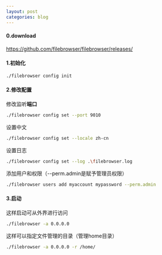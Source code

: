 ```yaml
---
layout: post
categories: blog
---
```

#### 0.download

https://github.com/filebrowser/filebrowser/releases/



#### 1.初始化

```bash
./filebrowser config init
```

#### 2.修改配置

修改监听**端口**

```bash
./filebrowser config set --port 9010
```

设置中文

```bash
./filebrowser config set --locale zh-cn
```

设置日志

```bash
./filebrowser config set --log .\filebrowser.log
```

添加用户和权限（--perm.admin是赋予管理员权限）

```bash
./filebrowser users add myaccount mypassword --perm.admin
```



#### 3.启动

这样启动可从外界进行访问

```bash
./filebrowser -a 0.0.0.0
```

这样可以指定文件管理的目录（管理home目录）

```bash
./filebrowser -a 0.0.0.0 -r /home/
```

